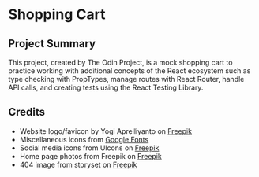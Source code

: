 # Shopping Cart

## Project Summary

This project, created by The Odin Project, is a mock shopping cart to practice working with additional concepts of the React ecosystem such as type checking with PropTypes, manage routes with React Router, handle API calls, and creating tests using the React Testing Library.

## Credits

- Website logo/favicon by Yogi Aprelliyanto on [Freepik](https://www.freepik.com/icon/shopping-bag_6058239#fromView=search&term=clothing+brand&track=ais&page=2&position=3&uuid=fc5a59b2-a128-4174-bb3d-91235123cd9a)
- Miscellaneous icons from [Google Fonts](https://fonts.google.com/)
- Social media icons from Ulcons on [Freepik](https://www.freepik.com/author/uicons/icons/uicons-brands-solid_5089)
- Home page photos from Freepik on [Freepik](https://www.freepik.com/serie/27590780)
- 404 image from storyset on [Freepik](https://www.freepik.com/free-vector/page-found-concept-illustration_7887410.htm#query=404&position=3&from_view=search&track=sph&uuid=b8afd1a0-01cd-4fb4-9649-f11c65c009e3)
